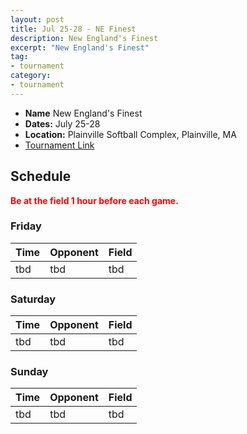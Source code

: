 ```yaml
---
layout: post
title: Jul 25-28 - NE Finest
description: New England's Finest
excerpt: "New England's Finest"
tag:
- tournament
category:
- tournament
---
```

* **Name** New England's Finest
* **Dates:** July 25-28
* **Location:**  Plainville Softball Complex, Plainville, MA
* [Tournament Link](http://www.nefinestshowcase.com/showcase-tournament.cfm)

## Schedule
**<span style="color:red">Be at the field 1 hour before each game.</span>**

### Friday

| Time | Opponent | Field |
|:---  |:---      |:---   |
| tbd  | tbd      | tbd   |


### Saturday

| Time | Opponent | Field |
|:---  |:---      |:---   |
| tbd  | tbd      | tbd   |


### Sunday

| Time | Opponent | Field |
|:---  |:---      |:---   |
| tbd  | tbd      | tbd   |

